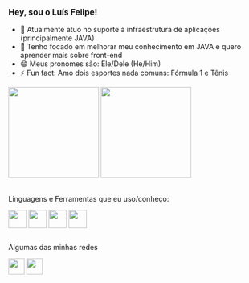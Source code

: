 ### Hey, sou o Luís Felipe! 

- 🔭 Atualmente atuo no suporte à infraestrutura de aplicações (principalmente JAVA)
- 🌱 Tenho focado em melhorar meu conhecimento em JAVA e quero aprender mais sobre front-end
- 😄 Meus pronomes são: Ele/Dele (He/Him)
- ⚡ Fun fact: Amo dois esportes nada comuns: Fórmula 1 e Tênis

<div id="stats-git">
  <img height="180cm" src="https://github-readme-stats.vercel.app/api?username=lui5felipe&show_icons=true&count_private=true&theme=dark&include_all_commits=true">
  <img height="180cm" src="https://github-readme-stats.vercel.app/api/top-langs/?username=lui5felipe&theme=dark&layout=compact&langs_count=10">
</div>

##
Linguagens e Ferramentas que eu uso/conheço:
<div style="display: inline_block" id="technologies-git">
  <img src="https://cdn.jsdelivr.net/gh/devicons/devicon/icons/c/c-original.svg" align="center" height="36" width="36"/>
  <img src="https://cdn.jsdelivr.net/gh/devicons/devicon/icons/cplusplus/cplusplus-original.svg" align="center" height="36" width="36"/>
  <img src="https://cdn.jsdelivr.net/gh/devicons/devicon/icons/html5/html5-original.svg" align="center" height="36" width="36"/>
  <img src="https://cdn.jsdelivr.net/gh/devicons/devicon/icons/java/java-plain-wordmark.svg" align="center" height="36" width="36"/>
<div>

##
Algumas das minhas redes
  <div id="social-git">
    <a href="https://steamcommunity.com/id/lui5felipe/" target="_blank"><img src="https://img.shields.io/badge/Steam-000000?style=for-the-badge&logo=steam&logoColor=white" align="center" height="32" target="_blank"></a>
    <a href="https://open.spotify.com/user/12143041092" target="_blank"><img src="https://img.shields.io/badge/Spotify-1ED760?&style=for-the-badge&logo=spotify&logoColor=white" align="center" height="32" target="_blank"></a>
  </div>
